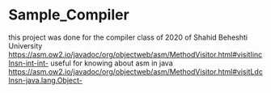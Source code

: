 # Sample_Compiler
this project was done for the compiler class of 2020 of Shahid Beheshti University
https://asm.ow2.io/javadoc/org/objectweb/asm/MethodVisitor.html#visitIincInsn-int-int-
useful for knowing about asm in java
https://asm.ow2.io/javadoc/org/objectweb/asm/MethodVisitor.html#visitLdcInsn-java.lang.Object-
